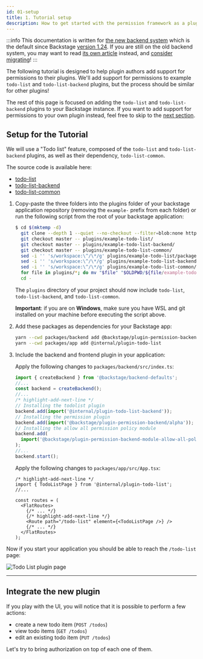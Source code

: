 ```yaml
---
id: 01-setup
title: 1. Tutorial setup
description: How to get started with the permission framework as a plugin author
---
```


:::info
This documentation is written for [the new backend system](../backend-system/index.md) which is the default since Backstage [version 1.24](../releases/v1.24.0.md). If you are still on the old backend system, you may want to read [its own article](./01-setup--old.md) instead, and [consider migrating](../backend-system/building-backends/08-migrating.md)!
:::

The following tutorial is designed to help plugin authors add support for permissions to their plugins. We'll add support for permissions to example `todo-list` and `todo-list-backend` plugins, but the process should be similar for other plugins!

The rest of this page is focused on adding the `todo-list` and `todo-list-backend` plugins to your Backstage instance. If you want to add support for permissions to your own plugin instead, feel free to skip to the [next section](./02-adding-a-basic-permission-check.md).

## Setup for the Tutorial

We will use a "Todo list" feature, composed of the `todo-list` and `todo-list-backend` plugins, as well as their dependency, `todo-list-common`.

The source code is available here:

- [todo-list](https://github.com/backstage/backstage/blob/master/plugins/example-todo-list)
- [todo-list-backend](https://github.com/backstage/backstage/blob/master/plugins/example-todo-list-backend)
- [todo-list-common](https://github.com/backstage/backstage/blob/master/plugins/example-todo-list-common)

1. Copy-paste the three folders into the plugins folder of your backstage application repository (removing the `example-` prefix from each folder) or run the following script from the root of your backstage application:

   ```bash
   $ cd $(mktemp -d)
     git clone --depth 1 --quiet --no-checkout --filter=blob:none https://github.com/backstage/backstage.git .
     git checkout master -- plugins/example-todo-list/
     git checkout master -- plugins/example-todo-list-backend/
     git checkout master -- plugins/example-todo-list-common/
     sed -i '' 's/workspace:\^/\*/g' plugins/example-todo-list/package.json
     sed -i '' 's/workspace:\^/\*/g' plugins/example-todo-list-backend/package.json
     sed -i '' 's/workspace:\^/\*/g' plugins/example-todo-list-common/package.json
     for file in plugins/*; do mv "$file" "$OLDPWD/${file/example-todo/todo}"; done
     cd -
   ```

   The `plugins` directory of your project should now include `todo-list`, `todo-list-backend`, and `todo-list-common`.

   **Important**: if you are on **Windows**, make sure you have WSL and git installed on your machine before executing the script above.

2. Add these packages as dependencies for your Backstage app:

   ```sh title="From your Backstage root directory"
   yarn --cwd packages/backend add @backstage/plugin-permission-backend @backstage/plugin-permission-backend-module-allow-all-policy @internal/plugin-todo-list-backend @internal/plugin-todo-list-common
   yarn --cwd packages/app add @internal/plugin-todo-list
   ```

3. Include the backend and frontend plugin in your application:

   Apply the following changes to `packages/backend/src/index.ts`:

   ```ts title="packages/backend/src/index.ts"
   import { createBackend } from '@backstage/backend-defaults';
   //...
   const backend = createBackend();
   //...
   /* highlight-add-next-line */
   // Installing the todolist plugin
   backend.add(import('@internal/plugin-todo-list-backend'));
   // Installing the permission plugin
   backend.add(import('@backstage/plugin-permission-backend/alpha'));
   // Installing the allow all permission policy module
   backend.add(
     import('@backstage/plugin-permission-backend-module-allow-all-policy'),
   );
   //...
   backend.start();
   ```

   Apply the following changes to `packages/app/src/App.tsx`:

   ```tsx title="packages/app/src/App.tsx"
   /* highlight-add-next-line */
   import { TodoListPage } from '@internal/plugin-todo-list';
   //...

   const routes = (
     <FlatRoutes>
       {/* ... */}
       {/* highlight-add-next-line */}
       <Route path="/todo-list" element={<TodoListPage />} />
       {/* ... */}
     </FlatRoutes>
   );
   ```

Now if you start your application you should be able to reach the `/todo-list` page:

![Todo List plugin page](../../assets/permissions/permission-todo-list-page.png)

---

## Integrate the new plugin

If you play with the UI, you will notice that it is possible to perform a few actions:

- create a new todo item (`POST /todos`)
- view todo items (`GET /todos`)
- edit an existing todo item (`PUT /todos`)

Let's try to bring authorization on top of each one of them.
